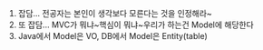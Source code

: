 1. 잡담... 전공자는 본인이 생각보다 모른다는 것을 인정해라~
2. 또 잡담... MVC가 뭐냐~핵심이 뭐냐~우리가 하는건 Model에 해당한다
3. Java에서 Model은 VO, DB에서 Model은 Entity(table)